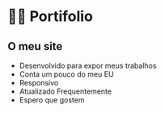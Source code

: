 # :technologist: Portifolio

## O meu site
- Desenvolvido para expor meus trabalhos
- Conta um pouco do meu EU
- Responsivo
- Atualizado Frequentemente
- Espero que gostem
